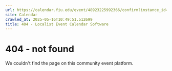 ```yaml
---
url: https://calendar.fiu.edu/event/48923225992366/confirm?instance_id=48923225993391&return=https%3A%2F%2Fcalendar.fiu.edu%2Fcalendar%3Fevent_types%255B%255D%3D121723
site: Calendar
crawled_at: 2025-05-16T10:49:51.512699
title: 404 - Localist Event Calendar Software
---
```


# 404 - not found
We couldn't find the page on this community event platform.
